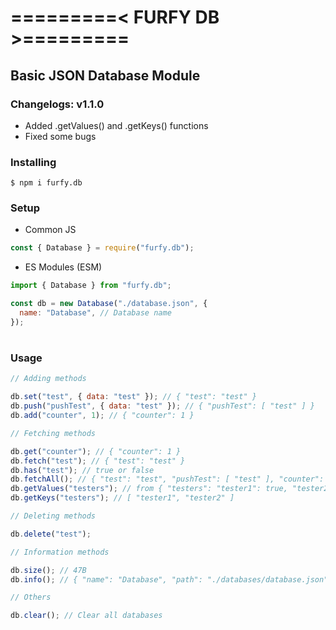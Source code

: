 # =========< FURFY DB >=========

## Basic JSON Database Module

### Changelogs: v1.1.0

- Added .getValues() and .getKeys() functions
- Fixed some bugs

### Installing

```shell
$ npm i furfy.db
```

### Setup

- Common JS

```js
const { Database } = require("furfy.db");
```

- ES Modules (ESM)

```js
import { Database } from "furfy.db";
```

```js
const db = new Database("./database.json", {
  name: "Database", // Database name
});
```

#

### Usage

```js
// Adding methods

db.set("test", { data: "test" }); // { "test": "test" }
db.push("pushTest", { data: "test" }); // { "pushTest": [ "test" ] }
db.add("counter", 1); // { "counter": 1 }

// Fetching methods

db.get("counter"); // { "counter": 1 }
db.fetch("test"); // { "test": "test" }
db.has("test"); // true or false
db.fetchAll(); // { "test": "test", "pushTest": [ "test" ], "counter": 1 }
db.getValues("testers"); // from { "testers": "tester1": true, "tester2": false } to [ { "tester1": true } , { "tester2": false } ]
db.getKeys("testers"); // [ "tester1", "tester2" ]

// Deleting methods

db.delete("test");

// Information methods

db.size(); // 47B
db.info(); // { "name": "Database", "path": "./databases/database.json", "size": "47B" }

// Others

db.clear(); // Clear all databases
```
